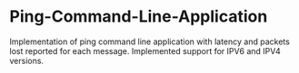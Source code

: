 # Ping-Command-Line-Application
Implementation of ping command line application with latency and packets lost reported for each message. Implemented support for IPV6 and IPV4 versions.
